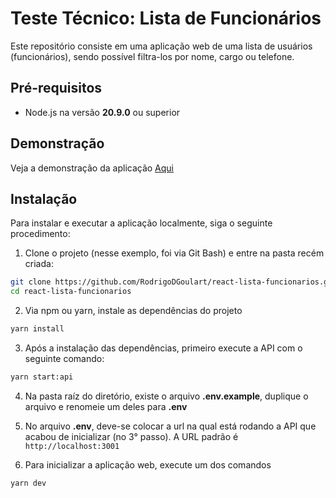 # Teste Técnico: Lista de Funcionários

Este repositório consiste em uma aplicação web de uma lista de usuários (funcionários), sendo possível filtra-los por nome, cargo ou telefone.

## Pré-requisitos

- Node.js na versão **20.9.0** ou superior

## Demonstração

Veja a demonstração da aplicação <a href='https://betalent-react-lista-funcionarios.vercel.app/'>Aqui</a>

## Instalação

Para instalar e executar a aplicação localmente, siga o seguinte procedimento:

1. Clone o projeto (nesse exemplo, foi via Git Bash) e entre na pasta recém criada:
```bash
git clone https://github.com/RodrigoDGoulart/react-lista-funcionarios.git
cd react-lista-funcionarios
```

2. Via npm ou yarn, instale as dependências do projeto
```cmd
yarn install
```

3. Após a instalação das dependências, primeiro execute a API com o seguinte comando:
```cmd
yarn start:api
```

4. Na pasta raíz do diretório, existe o arquivo **.env.example**, duplique o arquivo e renomeie um deles para **.env**

5. No arquivo **.env**, deve-se colocar a url na qual está rodando a API que acabou de inicializar (no 3° passo). A URL padrão é `http://localhost:3001`

6. Para inicializar a aplicação web, execute um dos comandos
```cmd
yarn dev
```